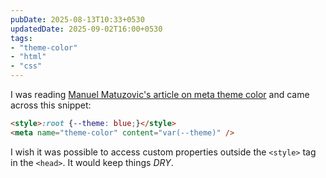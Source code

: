 ```yaml
---
pubDate: 2025-08-13T10:33+0530
updatedDate: 2025-09-02T16:00+0530
tags:
- "theme-color"
- "html"
- "css"
---
```


I was reading [Manuel Matuzovic's article on meta theme
color](https://css-tricks.com/meta-theme-color-and-trickery/#aa-custom-properties)
and came across this snippet:

```html 'content="var(--theme)"'
<style>:root {--theme: blue;}</style>
<meta name="theme-color" content="var(--theme)" />
```

I wish it was possible to access custom properties outside the `<style>` tag in the `<head>`. It would keep things <i>DRY</i>.
